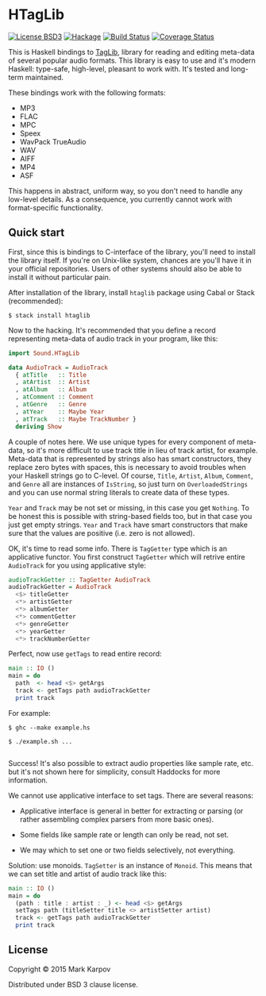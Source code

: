 # HTagLib

[![License BSD3](https://img.shields.io/badge/license-BSD3-brightgreen.svg)](http://opensource.org/licenses/BSD-3-Clause)
[![Hackage](https://img.shields.io/hackage/v/htaglib.svg?style=flat)](https://hackage.haskell.org/package/htaglib)
[![Build Status](https://travis-ci.org/mrkkrp/htaglib.svg?branch=master)](https://travis-ci.org/mrkkrp/htaglib)
[![Coverage Status](https://coveralls.io/repos/mrkkrp/htaglib/badge.svg?branch=master&service=github)](https://coveralls.io/github/mrkkrp/htaglib?branch=master)

This is Haskell bindings to [TagLib](https://taglib.github.io/), library for
reading and editing meta-data of several popular audio formats. This library
is easy to use and it's modern Haskell: type-safe, high-level, pleasant to
work with. It's tested and long-term maintained.

These bindings work with the following formats:

* MP3
* FLAC
* MPC
* Speex
* WavPack TrueAudio
* WAV
* AIFF
* MP4
* ASF

This happens in abstract, uniform way, so you don't need to handle any
low-level details. As a consequence, you currently cannot work with
format-specific functionality.

## Quick start

First, since this is bindings to C-interface of the library, you'll need to
install the library itself. If you're on Unix-like system, chances are
you'll have it in your official repositories. Users of other systems should
also be able to install it without particular pain.

After installation of the library, install `htaglib` package using Cabal or
Stack (recommended):

```
$ stack install htaglib
```

Now to the hacking. It's recommended that you define a record representing
meta-data of audio track in your program, like this:

```haskell
import Sound.HTagLib

data AudioTrack = AudioTrack
  { atTitle   :: Title
  , atArtist  :: Artist
  , atAlbum   :: Album
  , atComment :: Comment
  , atGenre   :: Genre
  , atYear    :: Maybe Year
  , atTrack   :: Maybe TrackNumber }
  deriving Show
```

A couple of notes here. We use unique types for every component of
meta-data, so it's more difficult to use track title in lieu of track
artist, for example. Meta-data that is represented by strings also has smart
constructors, they replace zero bytes with spaces, this is necessary to
avoid troubles when your Haskell strings go to C-level. Of course, `Title`,
`Artist`, `Album`, `Comment`, and `Genre` all are instances of `IsString`,
so just turn on `OverloadedStrings` and you can use normal string literals
to create data of these types.

`Year` and `Track` may be not set or missing, in this case you get
`Nothing`. To be honest this is possible with string-based fields too, but
in that case you just get empty strings. `Year` and `Track` have smart
constructors that make sure that the values are positive (i.e. zero is not
allowed).

OK, it's time to read some info. There is `TagGetter` type which is an
applicative functor. You first construct `TagGetter` which will retrive
entire `AudioTrack` for you using applicative style:

```haskell
audioTrackGetter :: TagGetter AudioTrack
audioTrackGetter = AudioTrack
  <$> titleGetter
  <*> artistGetter
  <*> albumGetter
  <*> commentGetter
  <*> genreGetter
  <*> yearGetter
  <*> trackNumberGetter
```

Perfect, now use `getTags` to read entire record:

```haskell
main :: IO ()
main = do
  path  <- head <$> getArgs
  track <- getTags path audioTrackGetter
  print track
```

For example:

```
$ ghc --make example.hs

$ ./example.sh ...


```

Success! It's also possible to extract audio properties like sample rate,
etc. but it's not shown here for simplicity, consult Haddocks for more
information.

We cannot use applicative interface to set tags. There are several reasons:

* Applicative interface is general in better for extracting or parsing (or
  rather assembling complex parsers from more basic ones).

* Some fields like sample rate or length can only be read, not set.

* We may which to set one or two fields selectively, not everything.

Solution: use monoids. `TagSetter` is an instance of `Monoid`. This means
that we can set title and artist of audio track like this:

```haskell
main :: IO ()
main = do
  (path : title : artist : _) <- head <$> getArgs
  setTags path (titleSetter title <> artistSetter artist)
  track <- getTags path audioTrackGetter
  print track
```

## License

Copyright © 2015 Mark Karpov

Distributed under BSD 3 clause license.
